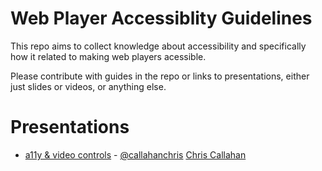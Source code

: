 # Web Player Accessiblity Guidelines
This repo aims to collect knowledge about accessibility and specifically how it related to making web players acessible.

Please contribute with guides in the repo or links to presentations, either just slides or videos, or anything else.

# Presentations
- [a11y & video controls](https://docs.google.com/presentation/d/1zvbPHEM9h847mVC1GBsMnUijXGrM2Htv9G6X0bCCwPw/edit#slide=id.gc6fa3c898_0_0) - [@callahanchris](/callahanchris) [Chris Callahan](http://callahan.io/)
